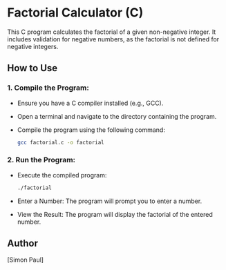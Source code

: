 # Factorial Calculator (C)

This C program calculates the factorial of a given non-negative integer. It includes validation for negative numbers, as the factorial is not defined for negative integers.
## How to Use

### 1. Compile the Program:
- Ensure you have a C compiler installed (e.g., GCC).
- Open a terminal and navigate to the directory containing the program.
- Compile the program using the following command:

     ```bash
     gcc factorial.c -o factorial
     ```

### 2. Run the Program:
- Execute the compiled program:

     ```bash
     ./factorial
     ```

- Enter a Number:
  The program will prompt you to enter a number.

- View the Result:
  The program will display the factorial of the entered number.

## Author
[Simon Paul]
